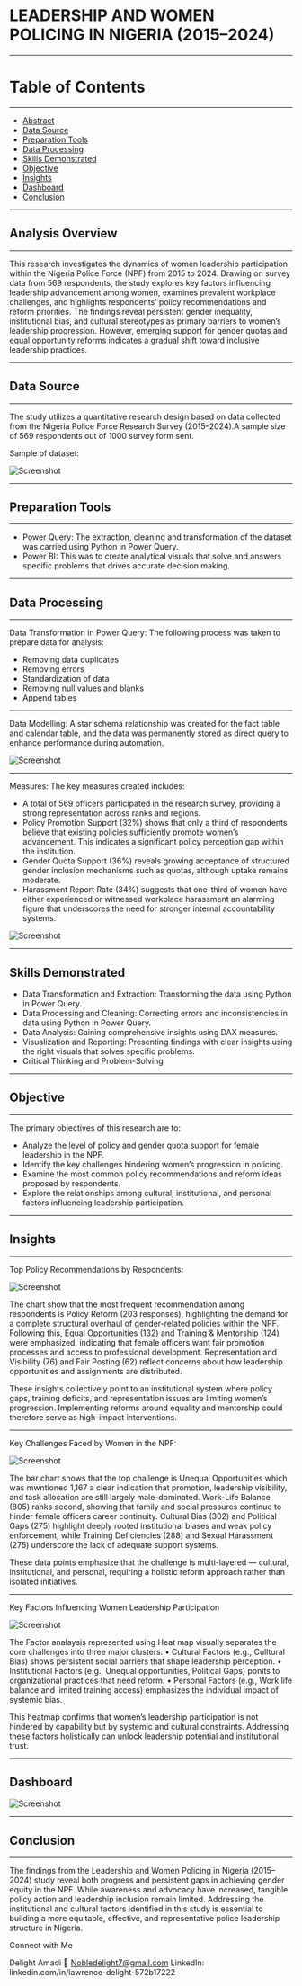# LEADERSHIP AND WOMEN POLICING IN NIGERIA (2015–2024)
----
# Table of Contents
----
- [Abstract](#abstract)
- [Data Source](#data-source)
- [Preparation Tools](#preparation-tools)
- [Data Processing](#data-processing)
- [Skills Demonstrated](#skills-demonstrated)
- [Objective](#objective)
- [Insights](#insights)
- [Dashboard](#dashboard)
- [Conclusion](#conclusion)
  
----

## Analysis Overview
----
This research investigates the dynamics of women leadership participation within the Nigeria Police Force (NPF) from 2015 to 2024. Drawing on survey data from 569 respondents, the study explores key factors influencing leadership advancement among women, examines prevalent workplace challenges, and highlights respondents’ policy recommendations and reform priorities. The findings reveal persistent gender inequality, institutional bias, and cultural stereotypes as primary barriers to women’s leadership progression. However, emerging support for gender quotas and equal opportunity reforms indicates a gradual shift toward inclusive leadership practices.

----

## Data Source
----
The study utilizes a quantitative research design based on data collected from the Nigeria Police Force Research Survey (2015–2024).A sample size of 569 respondents out of 1000 survey form sent.
 
Sample of dataset:

![Screenshot](/images/Screenshot%20153320.png)

----

## Preparation Tools
----
  - Power Query: The extraction, cleaning and transformation of the dataset was carried using Python in Power Query.
  - Power BI: This was to create analytical visuals that solve and answers specific problems that drives accurate decision making.
    
----

## Data Processing
----
Data Transformation in Power Query: The following process was taken to prepare data for analysis:
  - Removing data duplicates
  - Removing errors
  - Standardization of data
  - Removing null values and blanks
  - Append tables

----

Data Modelling: A star schema relationship was created for the fact table and calendar table, and the data was permanently stored as direct query to enhance performance during automation.

![Screenshot](/images/Screenshot%20153257.png)

----

Measures: The key measures created includes:
- A total of 569 officers participated in the research survey, providing a strong representation across ranks and regions.
- Policy Promotion Support (32%) shows that only a third of respondents believe that existing policies sufficiently promote women’s advancement. This indicates a significant policy perception gap within the institution.
- Gender Quota Support (36%) reveals growing acceptance of structured gender inclusion mechanisms such as quotas, although uptake remains moderate.
- Harassment Report Rate (34%) suggests that one-third of women have either experienced or witnessed workplace harassment an alarming figure that underscores the need for stronger internal accountability systems.

![Screenshot](/images/Screenshot%20153546.png)

----

## Skills Demonstrated
   - Data Transformation and Extraction: Transforming the data using Python in Power Query.
   - Data Processing and Cleaning: Correcting errors and inconsistencies in data using Python in Power Query.
   - Data Analysis: Gaining comprehensive insights using DAX measures.
   - Visualization and Reporting: Presenting findings with clear insights using the right visuals that solves specific problems.
   - Critical Thinking and Problem-Solving

----

## Objective
----
The primary objectives of this research are to:
- Analyze the level of policy and gender quota support for female leadership in the NPF.
- Identify the key challenges hindering women’s progression in policing.
- Examine the most common policy recommendations and reform ideas proposed by respondents.
- Explore the relationships among cultural, institutional, and personal factors influencing leadership participation.

----

## Insights

----

Top Policy Recommendations by Respondents:

![Screenshot](/images/Screenshot%20233625.png)

The chart show that the most frequent recommendation among respondents is Policy Reform (203 responses), highlighting the demand for a complete structural overhaul of gender-related policies within the NPF. Following this, Equal Opportunities (132) and Training & Mentorship (124) were emphasized, indicating that female officers want fair promotion processes and access to professional development. Representation and Visibility (76) and Fair Posting (62) reflect concerns about how leadership opportunities and assignments are distributed.

These insights collectively point to an institutional system where policy gaps, training deficits, and representation issues are limiting women’s progression. Implementing reforms around equality and mentorship could therefore serve as high-impact interventions.

----

Key Challenges Faced by Women in the NPF:

![Screenshot](/images/Screenshot%20225551.png)

The bar chart shows that the top challenge is Unequal Opportunities which was mwntioned 1,167 a clear indication that promotion, leadership visibility, and task allocation are still largely male-dominated. Work-Life Balance (805) ranks second, showing that family and social pressures continue to hinder female officers career continuity.
Cultural Bias (302) and Political Gaps (275) highlight deeply rooted institutional biases and weak policy enforcement, while Training Deficiencies (288) and Sexual Harassment (275) underscore the lack of adequate support systems.

These data points emphasize that the challenge is multi-layered — cultural, institutional, and personal, requiring a holistic reform approach rather than isolated initiatives.

----

Key Factors Influencing Women Leadership Participation

![Screenshot](/images/Screenshot%20232237.png)

The Factor analaysis represented using Heat map visually separates the core challenges into three major clusters:
•	Cultural Factors (e.g., Culltural Bias) shows persistent social barriers that shape leadership perception.
•	Institutional Factors (e.g., Unequal opportunities, Political Gaps) ponits to organizational practices that need reform.
•	Personal Factors (e.g., Work life balance and limited training access) emphasizes the individual impact of systemic bias.

This heatmap confirms that women’s leadership participation is not hindered by capability but by systemic and cultural constraints. Addressing these factors holistically can unlock leadership potential and institutional trust.

----

## Dashboard

![Screenshot](/images/Screenshot%20104646.png)

----

## Conclusion

----

The findings from the Leadership and Women Policing in Nigeria (2015–2024) study reveal both progress and persistent gaps in achieving gender equity in the NPF. While awareness and advocacy have increased, tangible policy action and leadership inclusion remain limited. Addressing the institutional and cultural factors identified in this study is essential to building a more equitable, effective, and representative police leadership structure in Nigeria.


Connect with Me

Delight Amadi
📧 Nobledelight7@gmail.com
LinkedIn: linkedin.com/in/lawrence-delight-572b17222
